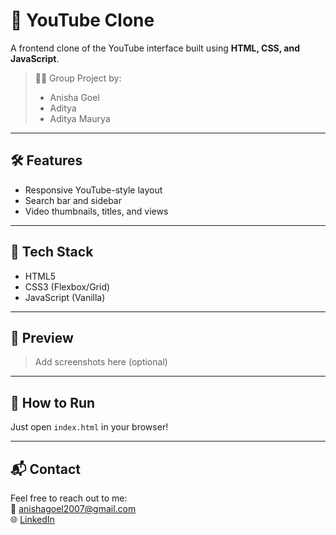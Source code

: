 # 🎥 YouTube Clone

A frontend clone of the YouTube interface built using **HTML, CSS, and JavaScript**.

> 👩‍💻 Group Project by:  
> - Anisha Goel  
> - Aditya   
> - Aditya Maurya

---

## 🛠️ Features

- Responsive YouTube-style layout
- Search bar and sidebar
- Video thumbnails, titles, and views

---

## 📁 Tech Stack

- HTML5
- CSS3 (Flexbox/Grid)
- JavaScript (Vanilla)

---

## 📸 Preview

> Add screenshots here (optional)

---

## 🚀 How to Run

Just open `index.html` in your browser!

---

## 📬 Contact

Feel free to reach out to me:  
📧 anishagoel2007@gmail.com  
🌐 [LinkedIn](https://www.linkedin.com/in/anisha-goel-05april2007)
